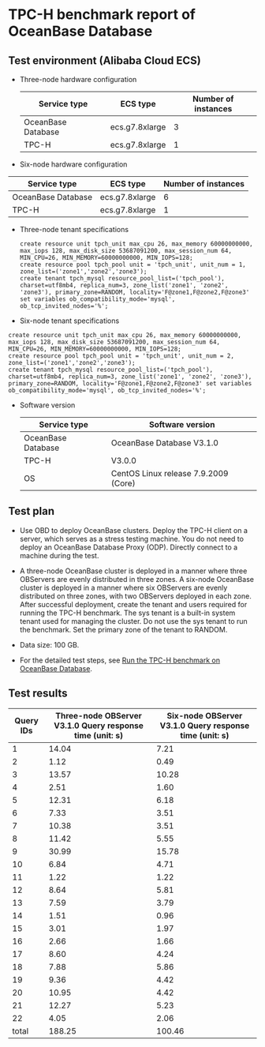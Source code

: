 TPC-H benchmark report of OceanBase Database 
=================================================================



Test environment (Alibaba Cloud ECS) 
---------------------------------------------------------

* Three-node hardware configuration

  

  |    Service type    |    ECS type    | Number of instances |
  |--------------------|----------------|---------------------|
  | OceanBase Database | ecs.g7.8xlarge | 3                   |
  | TPC-H              | ecs.g7.8xlarge | 1                   |

  




<!-- -->

* Six-node hardware configuration

  




|    Service type    |    ECS type    | Number of instances |
|--------------------|----------------|---------------------|
| OceanBase Database | ecs.g7.8xlarge | 6                   |
| TPC-H              | ecs.g7.8xlarge | 1                   |



* Three-node tenant specifications

  ```unknow
  create resource unit tpch_unit max_cpu 26, max_memory 60000000000, max_iops 128, max_disk_size 53687091200, max_session_num 64, MIN_CPU=26, MIN_MEMORY=60000000000, MIN_IOPS=128;
  create resource pool tpch_pool unit = 'tpch_unit', unit_num = 1, zone_list=('zone1','zone2','zone3');
  create tenant tpch_mysql resource_pool_list=('tpch_pool'), charset=utf8mb4, replica_num=3, zone_list('zone1', 'zone2', 'zone3'), primary_zone=RANDOM, locality='F@zone1,F@zone2,F@zone3' set variables ob_compatibility_mode='mysql', ob_tcp_invited_nodes='%';
  ```

  

* Six-node tenant specifications

  




```unknow
create resource unit tpch_unit max_cpu 26, max_memory 60000000000, max_iops 128, max_disk_size 53687091200, max_session_num 64, MIN_CPU=26, MIN_MEMORY=60000000000, MIN_IOPS=128;
create resource pool tpch_pool unit = 'tpch_unit', unit_num = 2, zone_list=('zone1','zone2','zone3');
create tenant tpch_mysql resource_pool_list=('tpch_pool'), charset=utf8mb4, replica_num=3, zone_list('zone1', 'zone2', 'zone3'), primary_zone=RANDOM, locality='F@zone1,F@zone2,F@zone3' set variables ob_compatibility_mode='mysql', ob_tcp_invited_nodes='%';
```



* Software version

  

  |    Service type    |           Software version           |
  |--------------------|--------------------------------------|
  | OceanBase Database | OceanBase Database V3.1.0            |
  | TPC-H              | V3.0.0                               |
  | OS                 | CentOS Linux release 7.9.2009 (Core) |

  




Test plan 
------------------------------

* Use OBD to deploy OceanBase clusters. Deploy the TPC-H client on a server, which serves as a stress testing machine. You do not need to deploy an OceanBase Database Proxy (ODP). Directly connect to a machine during the test.

  

* A three-node OceanBase cluster is deployed in a manner where three OBServers are evenly distributed in three zones. A six-node OceanBase cluster is deployed in a manner where six OBServers are evenly distributed on three zones, with two OBServers deployed in each zone. After successful deployment, create the tenant and users required for running the TPC-H benchmark. The sys tenant is a built-in system tenant used for managing the cluster. Do not use the sys tenant to run the benchmark. Set the primary zone of the tenant to RANDOM.

  

* Data size: 100 GB.

  

* For the detailed test steps, see [Run the TPC-H benchmark on OceanBase Database](../300.performance-whitepaper/100.run-the-tpc-h-benchmark-on-oceanbase-database.md).

  




Test results 
---------------------------------



| **Query IDs** | **Three-node OBServer V3.1.0**  **Query response time (unit: s)** | **Six-node OBServer V3.1.0**  **Query response time (unit: s)** |
|---------------|-----------------------------------------------------------------------------------|---------------------------------------------------------------------------------|
| 1             | 14.04                                                                             | 7.21                                                                            |
| 2             | 1.12                                                                              | 0.49                                                                            |
| 3             | 13.57                                                                             | 10.28                                                                           |
| 4             | 2.51                                                                              | 1.60                                                                            |
| 5             | 12.31                                                                             | 6.18                                                                            |
| 6             | 7.33                                                                              | 3.51                                                                            |
| 7             | 10.38                                                                             | 3.51                                                                            |
| 8             | 11.42                                                                             | 5.55                                                                            |
| 9             | 30.99                                                                             | 15.78                                                                           |
| 10            | 6.84                                                                              | 4.71                                                                            |
| 11            | 1.22                                                                              | 1.22                                                                            |
| 12            | 8.64                                                                              | 5.81                                                                            |
| 13            | 7.59                                                                              | 3.79                                                                            |
| 14            | 1.51                                                                              | 0.96                                                                            |
| 15            | 3.01                                                                              | 1.97                                                                            |
| 16            | 2.66                                                                              | 1.66                                                                            |
| 17            | 8.60                                                                              | 4.24                                                                            |
| 18            | 7.88                                                                              | 5.86                                                                            |
| 19            | 9.36                                                                              | 4.42                                                                            |
| 20            | 10.95                                                                             | 4.42                                                                            |
| 21            | 12.27                                                                             | 5.23                                                                            |
| 22            | 4.05                                                                              | 2.06                                                                            |
| total         | 188.25                                                                            | 100.46                                                                          |






